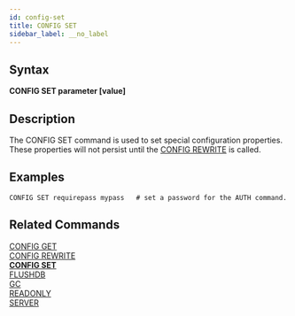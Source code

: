 ```yaml
---
id: config-set
title: CONFIG SET
sidebar_label: __no_label
---
```


## Syntax

**CONFIG SET parameter [value]**

## Description

The CONFIG SET command is used to set special configuration properties.  These properties will not persist until the [CONFIG REWRITE](../commands/config-rewrite.md) is called.

## Examples
```tile38-cli
CONFIG SET requirepass mypass   # set a password for the AUTH command.
```

## Related Commands

[CONFIG GET](../commands/config-get.md)<br>
[CONFIG REWRITE](../commands/config-rewrite.md)<br>
**[CONFIG SET](../commands/config-set.md)**<br>
[FLUSHDB](../commands/flushdb.md)<br>
[GC](../commands/gc.md)<br>
[READONLY](../commands/readonly.md)<br>
[SERVER](../commands/server.md)<br>